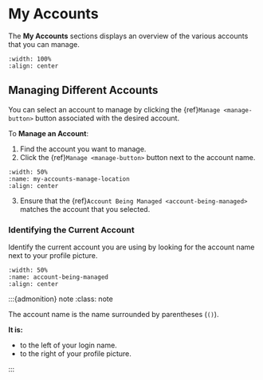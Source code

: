 

# My Accounts


The **My Accounts** sections displays an overview of the various accounts that you can manage.



```{figure} ../_static/solo_app/My_Accounts/overview-screen.png
:width: 100%
:align: center
```


## Managing Different Accounts


You can select an account to manage by clicking the {ref}`Manage <manage-button>` button associated with the desired account.


To **Manage an Account**:


1. Find the account you want to manage. 
2. Click the {ref}`Manage <manage-button>` button next to the account name.


```{figure} ../_static/solo_app/My_Accounts/my-accounts-manage-location.png
:width: 50%
:name: my-accounts-manage-location
:align: center
```

3. Ensure that the {ref}`Account Being Managed <account-being-managed>` matches the account that you selected. 




### Identifying the Current Account


Identify the current account you are using by looking for the account name next to your profile picture. 




```{figure} ../_static/solo_app/My_Accounts/account-being-managed-location.png
:width: 50%
:name: account-being-managed
:align: center
```


:::{admonition} note
:class: note

The account name is the name surrounded by parentheses (`()`). 

**It is:**

 - to the left of your login name.
 - to the right of your profile picture.


:::